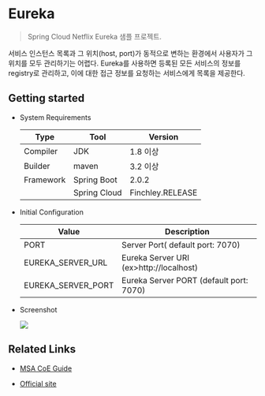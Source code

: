 # Eureka
> Spring Cloud Netflix Eureka 샘플 프로젝트.

서비스 인스턴스 목록과 그 위치(host, port)가 동적으로 변하는 환경에서 사용자가 그 위치를 모두 관리하기는 어렵다.
Eureka를 사용하면 등록된 모든 서비스의 정보를 registry로 관리하고, 이에 대한 접근 정보를 요청하는 서비스에게 목록을 제공한다.

## Getting started

- System Requirements

    | Type      	| Tool         	| Version      	|
    |-----------	|--------------	|--------------	|
    | Compiler  	| JDK         	| 1.8 이상     	|
    | Builder   	| maven        	| 3.2 이상     	|
    | Framework 	| Spring Boot  	| 2.0.2       	|
    |           	| Spring Cloud 	| Finchley.RELEASE 	|

- Initial Configuration

    | Value      	| Description         	|
    |-----------	|--------------	|
    | PORT  	|  Server Port( default port: 7070)         	|
    | EUREKA_SERVER_URL  	|  Eureka Server URI (ex>http://localhost)         	|
    | EUREKA_SERVER_PORT  	|  Eureka Server PORT (default port: 7070)   	|

- Screenshot

    ![](https://github.com/SDSACT/coe-eureka/raw/master/document/images/service-registry.png)

## Related Links

- [MSA CoE Guide](https://coe.gitbook.io/guide/service-discovery/eureka)

- [Official site](https://spring.io/guides/gs/service-registration-and-discovery/)
  
